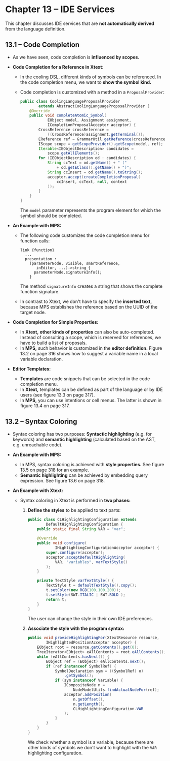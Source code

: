 # Chapter 13 – IDE Services

This chapter discusses IDE services that are **not automatically derived** from the language definition.



## 13.1 – Code Completion

- As we have seen, code completion is **influenced by scopes.**

- **Code Completion for a Reference in Xtext:**

  - In the cooling DSL, different kinds of symbols can be referenced. In the code completion menu, we want to **show the symbol kind.**

  - Code completion is customized with a method in a `ProposalProvider`:

    ```java
    public class CoolingLanguageProposalProvider 
            extends AbstractCoolingLanguageProposalProvider {
        @Override
        public void completeAtomic_Symbol(
                EObject model, Assignment assignment,
                ICompletionProposalAcceptor acceptor) {
            CrossReference crossReference =
                ((CrossReference)assignment.getTerminal()); 
            EReference ref = GrammarUtil.getReference(crossReference);
            IScope scope = getScopeProvider().getScope(model, ref);
            Iterable<IEObjectDescription> candidates = 
                scope.getAllElements();
            for (IEObjectDescription od : candidates) {
                String ccText = od.getName() + " (" 
                    + od.getEClass().getName() + ")"; 
                String ccInsert = od.getName().toString();
                acceptor.accept(createCompletionProposal(
                    ccInsert, ccText, null, context
                ));
            }
        }
    }
    ```

    The `model` parameter represents the program element for which the symbol should be completed.

- **An Example with MPS:**

  - The following code customizes the code completion menu for function calls:

    ```
    link {function} 
      ...
      presentation :
        (parameterNode, visible, smartReference, 
           inEditor, ...)->string {
          parameterNode.signatureInfo(); 
        }
    ```

    The method `signatureInfo` creates a string that shows the complete function signature.

  - In contrast to Xtext, we don't have to specify the **inserted text,** because MPS establishes the reference based on the UUID of the target node.

- **Code Completion for Simple Properties:**

  - In **Xtext,** **other kinds of properties** can also be auto-completed. Instead of consulting a scope, which is reserved for references, we have to build a list of proposals.
  - In **MPS,** such behavior is customized in the **editor definition.** Figure 13.2 on page 316 shows how to suggest a variable name in a local variable declaration.

- **Editor Templates:**

  - **Templates** are code snippets that can be selected in the code completion menu.
  - In **Xtext,** templates can be defined as part of the language or by IDE users (see figure 13.3 on page 317).
  - In **MPS,** you can use intentions or cell menus. The latter is shown in figure 13.4 on page 317.



## 13.2 – Syntax Coloring

- Syntax coloring has two purposes: **Syntactic highlighting** (e.g. for keywords) and **semantic highlighting** (calculated based on the AST, e.g. unreachable code).

- **An Example with MPS:**

  - In MPS, syntax coloring is achieved with **style properties.** See figure 13.5 on page 318 for an example.
  - **Semantic highlighting** can be achieved by embedding query expression. See figure 13.6 on page 318.

- **An Example with Xtext:**

  - Syntax coloring in Xtext is performed in **two phases:**

    1. **Define the styles** to be applied to text parts:

       ```java
       public class CLHighlightingConfiguration extends
               DefaultHighlightingConfiguration {
           public static final String VAR = "var";
           
           @Override
           public void configure(
                   IHighlightingConfigurationAcceptor acceptor) {
               super.configure(acceptor);
               acceptor.acceptDefaultHighlighting(
                   VAR, "variables", varTextStyle()
               ); 
           }
       
           private TextStyle varTextStyle() { 
               TextStyle t = defaultTextStyle().copy(); 
               t.setColor(new RGB(100,100,200)); 
               t.setStyle(SWT.ITALIC | SWT.BOLD ); 
               return t;
           } 
       }
       ```

       The user can change the style in their own IDE preferences.

    2. **Associate the style with the program syntax:**

       ```java
       public void provideHighlightingFor(XtextResource resource,
               IHighlightedPositionAcceptor acceptor) {
           EObject root = resource.getContents().get(0);
           TreeIterator<EObject> eAllContents = root.eAllContents();
           while (eAllContents.hasNext()) {
               EObject ref = (EObject) eAllContents.next(); 
               if (ref instanceof SymbolRef) {
                   SymbolDeclaration sym = ((SymbolRef) o)
                       .getSymbol(); 
                   if (sym instanceof Variable) {
                       ICompositeNode n =
                           NodeModelUtils.findActualNodeFor(ref);
                       acceptor.addPosition(
                           n.getOffset(),
                           n.getLength(),
                           CLHighlightingConfiguration.VAR
                       );
                   }
               }
           }
       }
       ```

       We check whether a symbol is a variable, because there are other kinds of symbols we don't want to highlight with the `VAR` highlighting configuration.



